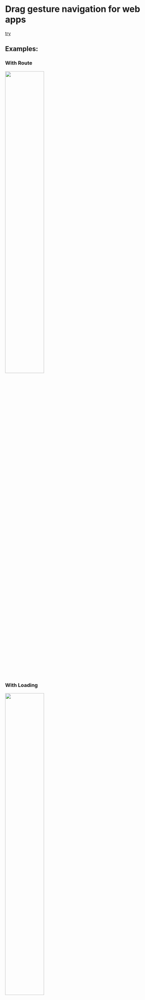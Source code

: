 # Drag gesture navigation for web apps

[try](https://codesandbox.io/s/github/axmz/react-drag-navigation)

## Examples:

### With Route

<img src="./src/assets/gifs/with-route.gif" width="50%">

### With Loading

<img src="./src/assets/gifs/with-loading.gif" width="50%">

### With Back

<img src="./src/assets/gifs/with-back.gif" width="50%">

